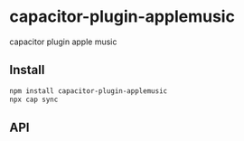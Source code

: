 # capacitor-plugin-applemusic

capacitor plugin apple music

## Install

```bash
npm install capacitor-plugin-applemusic
npx cap sync
```

## API

<docgen-index></docgen-index>

<docgen-api>
<!-- run docgen to generate docs from the source -->
<!-- More info: https://github.com/ionic-team/capacitor-docgen -->
</docgen-api>

